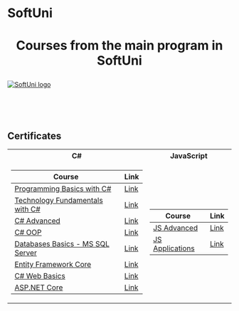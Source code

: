 # SoftUni
# <p align="center"> Courses from the main program in SoftUni <p>

<a href="https://softuni.bg/trainings/courses" rel="Courses"> ![SoftUni logo][logo] </a>

[logo]: http://innovationstarterbox.bg/wp-content/uploads/2016/05/Softuni_logo_trasparent.png "Logo Title Text 2"

<br/>
<br/>
<br/>

<h2> Certificates </h2>

<table>

<tr>
  <th> C# </th>
  <th> JavaScript </th>
</tr>

<tr>
<td>

| **Course**                                                            | **Link**                                                   |
| --------------------------------------------------------------------- | ---------------------------------------------------------- |
| <a href="https://softuni.bg/trainings/2588/programming-basics-bulgaria-october-2019" > Programming Basics with C# </a>         | <a href="https://softuni.bg/certificates/details/73423/3c272576"> Link</a> |
| <a href="https://softuni.bg/trainings/3135/csharp-fundamentals-september-2020"> Technology Fundamentals with C# </a> | <a href="https://softuni.bg/certificates/details/96505/0261252a"> Link</a> |
| <a href="https://softuni.bg/trainings/3210/csharp-advanced-january-2021"> C# Advanced </a>                                             | <a href="https://softuni.bg/certificates/details/104809/2f886a1d"> Link</a> |
| <a href="https://softuni.bg/trainings/3214/csharp-oop-february-2021"> C# OOP </a>                                                      | <a href="https://softuni.bg/certificates/details/104361/8b5ae6a9"> Link</a> |
| <a href="https://softuni.bg/trainings/3531/ms-sql-september-2021"> Databases Basics - MS SQL Server </a>   | <a href="https://softuni.bg/certificates/details/114021/2f1cce68"> Link</a> |
| <a href="https://softuni.bg/trainings/3492/entity-framework-core-october-2021"> Entity Framework Core </a>                         | <a href="https://softuni.bg/certificates/details/119078/e122b555"> Link</a> |
| <a href="https://softuni.bg/trainings/3593/csharp-web-basics-basics-january-2022"> C# Web Basics </a>                                     | <a href="https://softuni.bg/certificates/details/126312/662983fc"> Link</a> |
| <a href="https://softuni.bg/trainings/3601/asp-dot-net-core-february-2022"> ASP.NET Core </a>                                          | <a href="https://softuni.bg/certificates/details/132664/2f55ed6e"> Link</a> |

</td>
<td>

| **Course**                                                                                  | **Link**                                                                    |
| ------------------------------------------------------------------------------------------- | --------------------------------------------------------------------------- |
| <a href="https://softuni.bg/trainings/3347/js-advanced-may-2021"> JS Advanced </a>          | <a href="https://softuni.bg/certificates/details/108185/2ab0b12f"> Link </a> |
| <a href="https://softuni.bg/trainings/3348/js-applications-june-2021"> JS Applications </a> | <a href="https://softuni.bg/certificates/details/110294/b650d16f"> Link </a> |
</td>
</tr>
</table>

